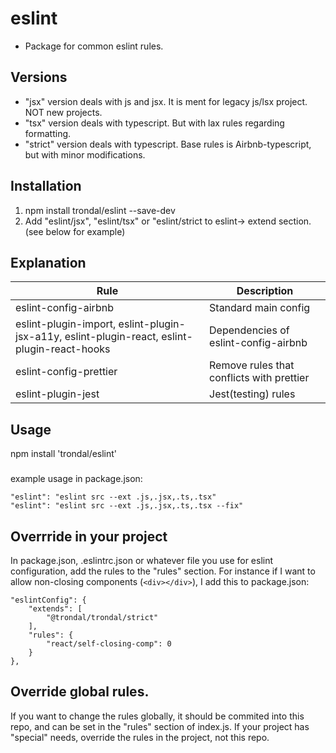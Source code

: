 # eslint

- Package for common eslint rules.

## Versions

- "jsx" version deals with js and jsx. It is ment for legacy js/lsx project. NOT new projects.
- "tsx" version deals with typescript. But with lax rules regarding formatting.
- "strict" version deals with typescript. Base rules is Airbnb-typescript, but with minor modifications.

## Installation

1. npm install trondal/eslint --save-dev
2. Add "eslint/jsx", "eslint/tsx" or "eslint/strict to eslint-> extend section. (see below for example)

## Explanation

| Rule                                                                                         | Description                               |
| -------------------------------------------------------------------------------------------- | ----------------------------------------- |
| eslint-config-airbnb                                                                         | Standard main config                      |
| eslint-plugin-import, eslint-plugin-jsx-a11y, eslint-plugin-react, eslint-plugin-react-hooks | Dependencies of eslint-config-airbnb      |
| eslint-config-prettier                                                                       | Remove rules that conflicts with prettier |
| eslint-plugin-jest                                                                           | Jest(testing) rules                       |

## Usage

npm install 'trondal/eslint'

###

example usage in package.json:

    "eslint": "eslint src --ext .js,.jsx,.ts,.tsx"
    "eslint": "eslint src --ext .js,.jsx,.ts,.tsx --fix"

## Overrride in your project

In package.json, .eslintrc.json or whatever file you use for eslint configuration, add the rules to the "rules" section. For instance if I want to allow non-closing components (`<div></div>`), I add this to package.json:

    "eslintConfig": {
        "extends": [
            "@trondal/trondal/strict"
        ],
        "rules": {
            "react/self-closing-comp": 0
        }
    },

## Override global rules.

If you want to change the rules globally, it should be commited into this repo, and can be set in the "rules" section of index.js.
If your project has "special" needs, override the rules in the project, not this repo.
